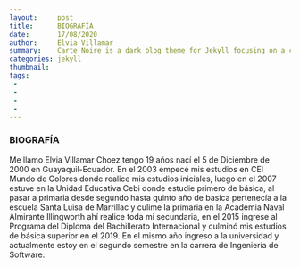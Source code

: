 ```yaml
---
layout:     post
title:      BIOGRAFÍA
date:       17/08/2020
author:     Elvia Villamar
summary:    Carte Noire is a dark blog theme for Jekyll focusing on a clear reading experience.
categories: jekyll
thumbnail: 
tags:
 -
 - 
 - 
 - 
---
```

### BIOGRAFÍA

Me llamo Elvia Villamar Choez tengo 19 años nací el 5 de Diciembre de 2000 en Guayaquil-Ecuador. En el 2003 empecé mis estudios en CEI Mundo de Colores donde realice mis estudios iniciales, luego en el 2007 estuve en la Unidad Educativa Cebi donde estudie primero de básica, al pasar a primaria desde segundo hasta quinto año de basica pertenecía a la escuela Santa Luisa de Marrillac y culime la primaria en la Academia Naval Almirante Illingworth ahí realice toda mi secundaria, en el 2015 ingrese al Programa del Diploma del Bachillerato Internacional y culminó mis estudios de básica superior en el 2019. En el mismo año ingreso a la universidad y actualmente estoy en el segundo semestre en la carrera de Ingeniería de Software.
